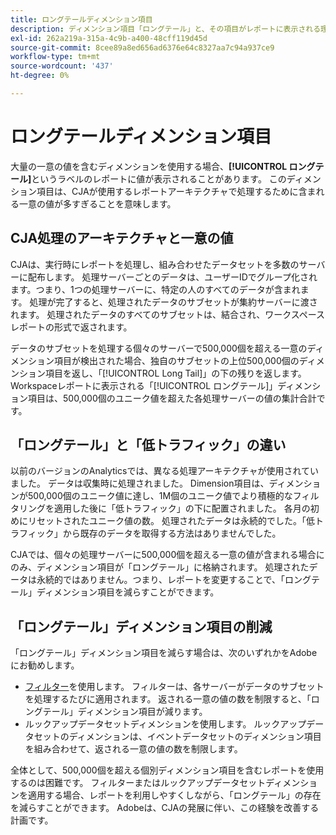 ```yaml
---
title: ロングテールディメンション項目
description: ディメンション項目「ロングテール」と、その項目がレポートに表示される理由を説明します。
exl-id: 262a219a-315a-4c9b-a400-48cff119d45d
source-git-commit: 8cee89a8ed656ad6376e64c8327aa7c94a937ce9
workflow-type: tm+mt
source-wordcount: '437'
ht-degree: 0%

---
```


# ロングテールディメンション項目

大量の一意の値を含むディメンションを使用する場合、**[!UICONTROL ロングテール]**&#x200B;というラベルのレポートに値が表示されることがあります。 このディメンション項目は、CJAが使用するレポートアーキテクチャで処理するために含まれる一意の値が多すぎることを意味します。

## CJA処理のアーキテクチャと一意の値

CJAは、実行時にレポートを処理し、組み合わせたデータセットを多数のサーバーに配布します。 処理サーバーごとのデータは、ユーザーIDでグループ化されます。つまり、1つの処理サーバーに、特定の人のすべてのデータが含まれます。 処理が完了すると、処理されたデータのサブセットが集約サーバーに渡されます。 処理されたデータのすべてのサブセットは、結合され、ワークスペースレポートの形式で返されます。

データのサブセットを処理する個々のサーバーで500,000個を超える一意のディメンション項目が検出された場合、独自のサブセットの上位500,000個のディメンション項目を返し、「[!UICONTROL Long Tail]」の下の残りを返します。 Workspaceレポートに表示される「[!UICONTROL ロングテール]」ディメンション項目は、500,000個のユニーク値を超えた各処理サーバーの値の集計合計です。

## 「ロングテール」と「低トラフィック」の違い

以前のバージョンのAnalyticsでは、異なる処理アーキテクチャが使用されていました。 データは収集時に処理されました。 Dimension項目は、ディメンションが500,000個のユニーク値に達し、1M個のユニーク値でより積極的なフィルタリングを適用した後に「低トラフィック」の下に配置されました。 各月の初めにリセットされたユニーク値の数。 処理されたデータは永続的でした。「低トラフィック」から既存のデータを取得する方法はありませんでした。

CJAでは、個々の処理サーバーに500,000個を超える一意の値が含まれる場合にのみ、ディメンション項目が「ロングテール」に格納されます。 処理されたデータは永続的ではありません。つまり、レポートを変更することで、「ロングテール」ディメンション項目を減らすことができます。

## 「ロングテール」ディメンション項目の削減

「ロングテール」ディメンション項目を減らす場合は、次のいずれかをAdobeにお勧めします。

* [フィルター](/help/components/filters/create-filters.md)を使用します。 フィルターは、各サーバーがデータのサブセットを処理するたびに適用されます。 返される一意の値の数を制限すると、「ロングテール」ディメンション項目が減ります。
* ルックアップデータセットディメンションを使用します。 ルックアップデータセットのディメンションは、イベントデータセットのディメンション項目を組み合わせて、返される一意の値の数を制限します。

全体として、500,000個を超える個別ディメンション項目を含むレポートを使用するのは困難です。 フィルターまたはルックアップデータセットディメンションを適用する場合、レポートを利用しやすくしながら、「ロングテール」の存在を減らすことができます。 Adobeは、CJAの発展に伴い、この経験を改善する計画です。
